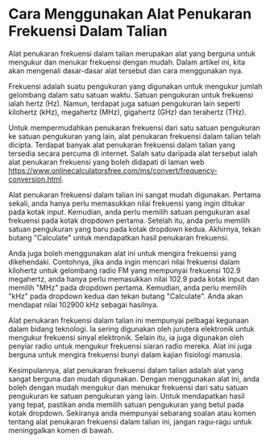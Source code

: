 Cara Menggunakan Alat Penukaran Frekuensi Dalam Talian
======================================================

Alat penukaran frekuensi dalam talian merupakan alat yang berguna untuk mengukur dan menukar frekuensi dengan mudah. Dalam artikel ini, kita akan mengenali dasar-dasar alat tersebut dan cara menggunakan nya.

Frekuensi adalah suatu pengukuran yang digunakan untuk mengukur jumlah gelombang dalam satu satuan waktu. Satuan pengukuran untuk frekuensi ialah hertz (Hz). Namun, terdapat juga satuan pengukuran lain seperti kilohertz (kHz), megahertz (MHz), gigahertz (GHz) dan terahertz (THz).

Untuk mempermudahkan penukaran frekuensi dari satu satuan pengukuran ke satuan pengukuran yang lain, alat penukaran frekuensi dalam talian telah dicipta. Terdapat banyak alat penukaran frekuensi dalam talian yang tersedia secara percuma di internet. Salah satu daripada alat tersebut ialah alat penukaran frekuensi yang boleh didapati di laman web <https://www.onlinecalculatorsfree.com/ms/convert/frequency-conversion.html>.

Alat penukaran frekuensi dalam talian ini sangat mudah digunakan. Pertama sekali, anda hanya perlu memasukkan nilai frekuensi yang ingin ditukar pada kotak input. Kemudian, anda perlu memilih satuan pengukuran asal frekuensi pada kotak dropdown pertama. Setelah itu, anda perlu memilih satuan pengukuran yang baru pada kotak dropdown kedua. Akhirnya, tekan butang "Calculate" untuk mendapatkan hasil penukaran frekuensi.

Anda juga boleh menggunakan alat ini untuk mengira frekuensi yang dikehendaki. Contohnya, jika anda ingin mencari nilai frekuensi dalam kilohertz untuk gelombang radio FM yang mempunyai frekuensi 102.9 megahertz, anda hanya perlu memasukkan nilai 102.9 pada kotak input dan memilih "MHz" pada dropdown pertama. Kemudian, anda perlu memilih "kHz" pada dropdown kedua dan tekan butang "Calculate". Anda akan mendapat nilai 102900 kHz sebagai hasilnya.

Alat penukaran frekuensi dalam talian ini mempunyai pelbagai kegunaan dalam bidang teknologi. Ia sering digunakan oleh jurutera elektronik untuk mengukur frekuensi sinyal elektronik. Selain itu, ia juga digunakan oleh penyiar radio untuk mengukur frekuensi siaran radio mereka. Alat ini juga berguna untuk mengira frekuensi bunyi dalam kajian fisiologi manusia.

Kesimpulannya, alat penukaran frekuensi dalam talian adalah alat yang sangat berguna dan mudah digunakan. Dengan menggunakan alat ini, anda boleh dengan mudah mengukur dan menukar frekuensi dari satu satuan pengukuran ke satuan pengukuran yang lain. Untuk mendapatkan hasil yang tepat, pastikan anda memilih satuan pengukuran yang betul pada kotak dropdown. Sekiranya anda mempunyai sebarang soalan atau komen tentang alat penukaran frekuensi dalam talian ini, jangan ragu-ragu untuk meninggalkan komen di bawah.
